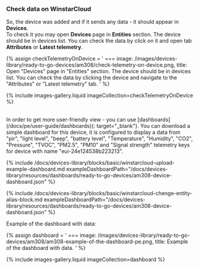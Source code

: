 ### Check data on WinstarCloud

So, the device was added and if it sends any data - it should appear in **Devices**.  
To check it you may open **Devices** page in **Entities** section.
The device should be in devices list. You can check the data by click on it and open tab **Attributes** or **Latest telemetry**.

{% assign checkTelemetryOnDevice = '
    ===
        image: /images/devices-library/ready-to-go-devices/am308/check-telemetry-on-device.png,
        title: Open "Devices" page in "Entities" section. The device should be in devices list. You can check the data by clicking the device and navigate to the "Attributes" or "Latest telemetry" tab.
'
%}

{% include images-gallery.liquid imageCollection=checkTelemetryOnDevice %}

<br>
In order to get more user-friendly view - you can use [dashboards](/docs/pe/user-guide/dashboards){: target="_blank"}.  
You can download a simple dashboard for this device, it is configured to display a data from "pir", "light level", "beep", "battery level", "Temperature", "Humidity", "CO2", "Pressure", "TVOC", "PM2.5", "PM10" and "Signal strength" telemetry keys for device with name "eui-24e124538b223213".

{% include /docs/devices-library/blocks/basic/winstarcloud-upload-example-dashboard.md exampleDashboardPath="/docs/devices-library/resources/dashboards/ready-to-go-devices/am308-device-dashboard.json" %}

{% include /docs/devices-library/blocks/basic/winstarcloud-chenge-entity-alias-block.md exampleDashboardPath="/docs/devices-library/resources/dashboards/ready-to-go-devices/am308-device-dashboard.json" %}

Example of the dashboard with data:

{% assign dashboard = '
    ===
        image: /images/devices-library/ready-to-go-devices/am308/am308-example-of-the-dashboard-pe.png,
        title: Example of the dashboard with data.
'
%}

{% include images-gallery.liquid imageCollection=dashboard %}
